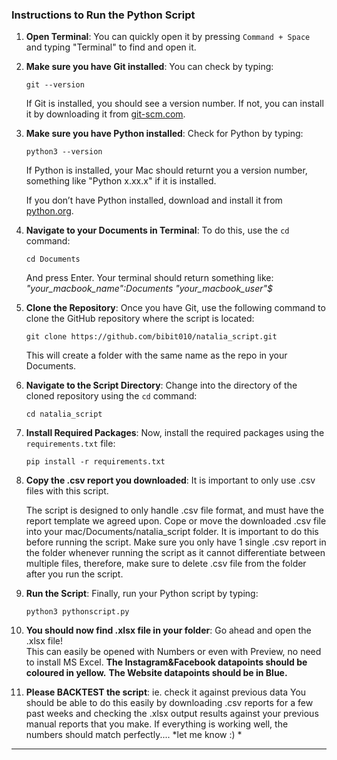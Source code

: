 

### Instructions to Run the Python Script

1. **Open Terminal**: You can quickly open it by pressing `Command + Space` and typing "Terminal" to find and open it.

2. **Make sure you have Git installed**: You can check by typing:

   ```
   git --version
   ```

   If Git is installed, you should see a version number. If not, you can install it by downloading it from [git-scm.com](https://git-scm.com/downloads).

3. **Make sure you have Python installed**: Check for Python by typing:

   ```
   python3 --version
   ```
   
   If Python is installed, your Mac should returnt you a version number, something like "Python x.xx.x" if it is installed. 

   If you don’t have Python installed, download and install it from [python.org](https://www.python.org/downloads/).

4. **Navigate to your Documents in Terminal**: To do this, use the `cd` command:

   ```
   cd Documents
   ```
   
   And press Enter. Your terminal should return something like: 
   *"your_macbook_name":Documents "your_macbook_user"$*

5. **Clone the Repository**: 
   Once you have Git, use the following command to clone the GitHub repository where the script is located:

   ```
   git clone https://github.com/bibit010/natalia_script.git
   ```

   This will create a folder with the same name as the repo in your Documents.

6. **Navigate to the Script Directory**: 
   Change into the directory of the cloned repository using the `cd` command:

   ```
   cd natalia_script
   ```

7. **Install Required Packages**: Now, install the required packages using the `requirements.txt` file:

   ```
   pip install -r requirements.txt
   ```

8. **Copy the .csv report you downloaded**: It is important to only use .csv files with this script. 

   The script is designed to only handle .csv file format, and must have the report template we agreed upon. Cope or move the downloaded .csv file into your mac/Documents/natalia_script folder. It is important to do this before running the script. Make sure you only have 1 single .csv report in the folder whenever running the script as it cannot differentiate between multiple files, therefore, make sure to delete .csv file from the folder after you run the script. 

9. **Run the Script**: Finally, run your Python script by typing:

   ```
   python3 pythonscript.py
   ```

10. **You should now find .xlsx file in your folder**: Go ahead and open the .xlsx file!  
   This can easily be opened with Numbers or even with Preview, no need to install MS Excel. 
   **The Instagram&Facebook datapoints should be coloured in yellow.**
   **The Website datapoints should be in Blue.**


11. **Please BACKTEST the script**: ie. check it against previous data
   You should be able to do this easily by downloading .csv reports for a few past weeks and checking the .xlsx output results against your previous manual reports that you make. 
   If everything is working well, the numbers should match perfectly.... *let me know :) *

---

